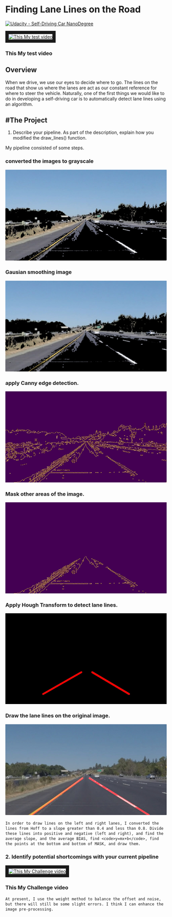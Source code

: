 # **Finding Lane Lines on the Road** 
[![Udacity - Self-Driving Car NanoDegree](https://s3.amazonaws.com/udacity-sdc/github/shield-carnd.svg)](http://www.udacity.com/drive)

<a href="http://www.youtube.com/watch?feature=player_embedded&v=VehTDTVKKSM" target="_blank"><img src="http://img.youtube.com/vi/VehTDTVKKSM/0.jpg" 
alt="This My test video" width="960" height="540" border="10" /></a>
### This  My test video
Overview
---

When we drive, we use our eyes to decide where to go.  The lines on the road that show us where the lanes are act as our constant reference for where to steer the vehicle.  Naturally, one of the first things we would like to do in developing a self-driving car is to automatically detect lane lines using an algorithm.


[//]: # (Image References)

[image1]: ./test_images_output/gray_image_solidYellowLeft.jpg "gray_image_solidYellowLeft"
[image2]: ./test_images_output/blur_gray_image_solidYellowLeft.jpg "blur_gray_image_solidYellowLeft"
[image3]: ./test_images_output/edge_image_solidYellowLeft.jpg "edge_image_solidYellowLeft"
[image4]: ./test_images_output/masked_edge_image_solidYellowLeft.jpg "masked_edge_image_solidYellowLeft"
[image5]: ./test_images_output/hough_image_solidYellowLeft.jpg "hough_image_solidYellowLeft"
[image6]: ./test_images_output/solidYellowLeft.jpg "solidYellowLeft"

#The Project
---
1. Describe your pipeline. As part of the description, explain how you modified the draw_lines() function.

My pipeline consisted of some steps.

###  converted the images to grayscale
  ![alt text][image1]
###  Gausian smoothing image
  ![alt text][image2]
###  apply Canny edge detection.
  ![alt text][image3]
###  Mask other areas of the image.
  ![alt text][image4]
###  Apply Hough Transform to detect lane lines.
  ![alt text][image5]
###  Draw the lane lines on the original image.
  ![alt text][image6]
```
In order to draw lines on the left and right lanes, I converted the lines from Hoff to a slope greater than 0.4 and less than 0.8. Divide these lines into positive and negative (left and right), and find the average slope, and the average BIAS, find <code>y=mx+b</code>, find the points at the bottom and bottom of MASK, and draw them.
```
### 2. Identify potential shortcomings with your current pipeline

<a href="http://www.youtube.com/watch?feature=player_embedded&v=u2hl9mk0WSQ" target="_blank"><img src="http://img.youtube.com/vi/u2hl9mk0WSQ/0.jpg" 
alt="This My Challenge video" width="960" height="540" border="10" /></a>
### This My Challenge video
```
At present, I use the weight method to balance the offset and noise, but there will still be some slight errors. I think I can enhance the image pre-processing.
```
